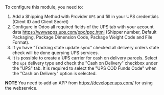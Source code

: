 To configure this module, you need to:

1.  Add a Shipping Method with Provider ``UPS`` and fill in your UPS credentials
    (Client ID and Client Secret)
2.  Configure in Odoo all required fields of the UPS tab with your
    account data <https://wwwapps.ups.com/ppc/ppc.html> (Shipper number,
    Default Packaging, Package Dimension Code, Package Weight Code and
    File Format).
3.  If yo have "Tracking state update sync" checked all delivery orders
    state check will be done querying UPS services.
4.  It is possible to create a UPS carrier for cash on delivery parcels.
    Select the `ups` delivery type and check the "Cash on Delivery"
    checkbox under the "UPS" tab. It is required to select the "UPS COD
    Funds Code" when the "Cash on Delivery" option is selected.

**NOTE** You need to add an APP from <https://developer.ups.com/> for
using the webservice.

